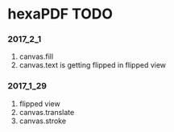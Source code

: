 # hexaPDF TODO

### 2017_2_1
  1. canvas.fill
  1. canvas.text is getting flipped in flipped view


### 2017_1_29
  1. flipped view
  1. canvas.translate
  1. canvas.stroke
